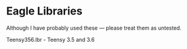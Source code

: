 # Eagle Libraries

Although I have probably used these — please treat them as untested.

Teensy356.lbr - Teensy 3.5 and 3.6
